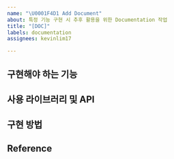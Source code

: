 ```yaml
---
name: "\U0001F4D1 Add Document"
about: 특정 기능 구현 시 추후 활용을 위한 Documentation 작업
title: "[DOC]"
labels: documentation
assignees: kevinlim17

---
```


## 구현해야 하는 기능
## 사용 라이브러리 및 API
## 구현 방법
## Reference
